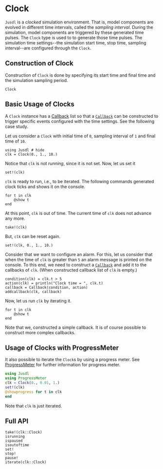 # Clock

`Jusdl` is a *clocked* simulation environment. That is, model components are evolved in different time intervals, called the *sampling interval*. During the simulation, model components are triggered by these generated time pulses.  The `Clock` type is used to to generate those time pulses. The simulation time settings--the simulation start time, stop time, sampling interval--are configured through the `Clock`.

## Construction of Clock
Construction of `Clock` is done by specifying its start time and final time and the simulation sampling period. 

```@docs 
Clock
```

## Basic Usage of Clocks 
A `Clock` instance has a [Callback](@ref) list so that a [`Callback`](@ref) can be constructed to trigger specific events configured with the time settings. See the following case study. 

Let us consider a `Clock` with initial time of `0`, sampling interval of `1` and final time of `10`.
```@repl clk_ex
using Jusdl # hide 
clk = Clock(0., 1., 10.)
```
Notice that `clk` is not *running*, since it is not set. Now, let us set it
```@repl clk_ex
set!(clk)
```
`clk` is ready to run, i.e., to be iterated. The following commands generated clock ticks and shows it on the console.
```@repl clk_ex 
for t in clk 
    @show t 
end
```
At this point, `clk` is out of time. The current time of `clk` does not advance any more. 
```@repl clk_ex
take!(clk)
```

But, `clk` can be reset again.
```@repl clk_ex
set!(clk, 0., 1., 10.)
```
Consider that we want to configure an alarm. For this, let us consider that when the time of `clk` is greater than `5` an alarm message is printed on the console. To this end, we need to construct a [`Callback`](@ref) and add it to the callbacks of `clk`. (When constructed callback list of `clk` is empty.)
```@repl clk_ex 
condition(clk) = clk.t > 5
action(clk) = println("Clock time = ", clk.t)
callback = Callback(condition, action)
addcallback(clk, callback)
```
Now, let us run `clk` by iterating it. 
```@repl clk_ex 
for t in clk 
    @show t 
end 
```
Note that we, constructed a simple callback. It is of course possible to construct more complex callbacks.

## Usage of Clocks with ProgressMeter 
It also possible to iterate the `Clock`s by using a progress meter. See [ProgressMeter](https://github.com/timholy/ProgressMeter.jl) for further information for progress meter.

```julia
using Jusdl
using ProgressMeter
clk = Clock(0., 0.01, 1.)
set!(clk)
@showprogress for t in clk 
end 
```
Note that `clk` is just iterated.

## Full API
```@docs 
take!(clk::Clock)
isrunning
ispaused
isoutoftime
set!
stop!
pause!
iterate(clk::Clock)
```

